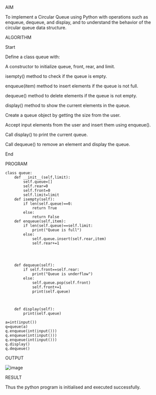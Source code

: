 AIM

To implement a Circular Queue using Python with operations such as enqueue, dequeue, and display, and to understand the behavior of the circular queue data structure.

ALGORITHM

Start

Define a class queue with:

A constructor to initialize queue, front, rear, and limit.

isempty() method to check if the queue is empty.

enqueue(item) method to insert elements if the queue is not full.

dequeue() method to delete elements if the queue is not empty.

display() method to show the current elements in the queue.

Create a queue object by getting the size from the user.

Accept input elements from the user and insert them using enqueue().

Call display() to print the current queue.

Call dequeue() to remove an element and display the queue.

End

PROGRAM
```
class queue:
    def __init__(self,limit):
        self.queue=[]
        self.rear=0
        self.front=0
        self.limit=limit
    def isempty(self):
        if len(self.queue)==0:
            return True
        else:
            return False
    def enqueue(self,item):
        if len(self.queue)==self.limit:
            print("Queue is full")
        else:
            self.queue.insert(self.rear,item)
            self.rear+=1
        
        
        
        
    def dequeue(self):
        if self.front==self.rear:
            print("Queue is underflow")
        else:
            self.queue.pop(self.front)
            self.front+=1
            print(self.queue)
        
        
        
    def display(self):
        print(self.queue)
        
a=int(input())
q=queue(a)
q.enqueue(int(input()))
q.enqueue(int(input()))
q.enqueue(int(input()))
q.display()
q.dequeue()
```
OUTPUT

![image](https://github.com/user-attachments/assets/a4636d95-d4a3-4e65-ae31-08ece8ec3f6d)


RESULT

Thus the python program is initialised and executed successfully.
